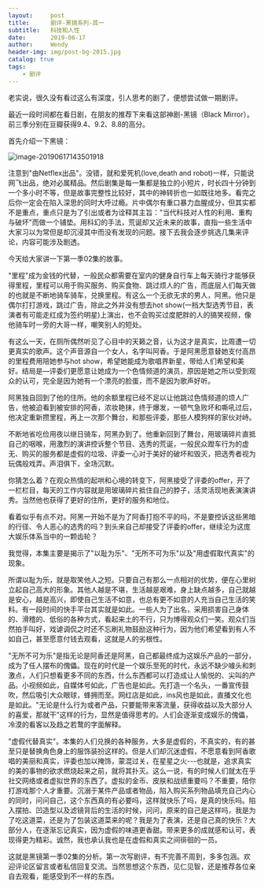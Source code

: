 ```yaml
---
layout:     post                    
title:      剧评-黑镜系列-其一            
subtitle:   科技和人性
date:       2019-06-17            
author:     Wendy                      
header-img: img/post-bg-2015.jpg    
catalog: true                       
tags:                               
    - 剧评
---
```


老实说，很久没有看过这么有深度，引人思考的剧了，便想尝试做一期剧评。

最近一段时间都在看日剧，在朋友的推荐下来看这部神剧-黑镜（Black Mirror）。前三季分别在豆瓣获得9.4、9.2、8.8的高分。

首先介绍一下黑镜：

![image-20190617143501918](/Users/mac/Desktop/image-20190617143501918.png)

注意到"由Netflex出品"。没错，就和爱死机(love,death and robot)一样，只能说网飞出品，绝对必属精品。然后剧集是每一集都是独立的小短片，时长四十分钟到一个多小时不等，但是故事完整性比较好，其中的神转折也一如既往地多。看完之后你一定会在陷入深思的同时大呼过瘾。片中偶尔有重口暴力血腥成分，但其实都不是重点，重点只是为了引出或者为诠释其主旨："当代科技对人性的利用、重构与破坏"而做一个铺垫。用科幻的手法，荒诞却又近未来的故事，直指一些生活中大家习以为常但是却沉浸其中而没有发现的问题。接下去我会逐步挑选几集来评论，内容可能涉及剧透。

今天给大家讲一下第一季02集的故事。

"里程"成为金钱的代替，一般民众都需要在室内的健身自行车上每天骑行才能够获得里程，里程可以用于购买服务、购买食物、跳过烦人的广告，而底层人们每天做的也就是不断地骑车骑车，兑换里程。有这么一个无欲无求的男人，阿黑。他只是偶尔打打游戏，跳过广告，除此之外并没有想去hot show(一档大型选秀节目，表演者有可能走红成为签约明星)上演出，也不会购买过度肥胖的人的搞笑视频，像他骑车时一旁的大哥一样，嘲笑别人的短处。

有这么一天，在厕所偶然听见了心目中的天籁之音，认为这才是真实，比周遭一切更真实的歌声。这个声音源自一个女人，名字叫阿香。于是阿黑愿意替她支付高昂的里程费用陪她参与hot show，希望她能成为歌唱界新星，带给人们希望和美好。结局是—评委们更愿意让她成为一个色情频道的演员，原因是她之所以受到观众的认可，完全是因为她有一个漂亮的脸蛋，而不是因为歌声好听。

阿黑独自回到了他的住所。他的余额里程已经不足以让他跳过色情频道的烦人广告，他被迫看到被安排的阿香，浓妆艳抹，终于爆发，一顿气急败坏和嘶吼过后，他决定重新攒里程，再上一次那个舞台，和那些评委，那些人模狗样的家伙对峙。

不断地省吃俭用夜以继日骑车，阿黑办到了。他重新回到了舞台，用玻璃碎片直抵自己的咽喉，用激烈的演讲控诉整个节目、选秀的荒诞，一般民众蹬车行为的虚无、购买的服务都是虚假的垃圾、评委一心对于美好的破坏和毁灭，把选秀者视为玩偶般戏弄。声泪俱下，全场沉默。

你猜怎么着？在观众热情的起哄和心境的转变下，阿黑接受了评委的offer，开了一栏栏目，每天的工作内容就是用玻璃碎片抵住自己的脖子，活灵活现地表演演讲秀。当然他也获得了更好的住所，更好的服务和地位。

看着似乎有点不对。阿黑一开始不是为了阿香打抱不平的吗，不是要控诉这些黑暗的行径、令人恶心的选秀的吗？到头来自己却接受了评委的offer，继续沦为这庞大娱乐体系当中的一颗齿轮？

我觉得，本集主要是揭示了"以耻为乐"、"无所不可为乐"以及"用虚假取代真实"的现象。

所谓以耻为乐，就是取笑他人之短。只要自己有那么一点相对的优势，便在心里树立起自己高大的形象。其他人越是不堪，生活越是艰难，身上缺点越多，自己就越是安心，越是高兴，即使自己生活不如意，也总有更不如意的人充当自己生活的笑料。有一段时间的快手平台其实就是如此。一些人为了出名，采用损害自己身体的、滑稽的、低俗的各种方式，看起来土的不行，只为博得观众们一笑。观众们当然拍手叫好，戏谑调侃之时还不忘刷礼物鼓励这种行为，因为他们希望看到有人不如自己，甚至愿意付钱去观看，这就是人的劣根性。

"无所不可为乐"是指无论是阿香还是阿黑，自己都最终成为这娱乐产品的一部分，成为了任人摆布的傀儡。现在的时代是一个娱乐至死的时代，永远不缺少噱头和刺激点，人们只想看更多不同的东西，什么东西都可以打造成让人愉悦的、尖叫的产品。小视频如此，自媒体号如此，广告也是如此。先打造一个名头，一番宣传鼓吹，然后吸引大众眼球，蜂拥而至。网红店是如此，ins风也是如此，直播文化也是如此。"无论是什么行为或者产品，只要能带来客流量，获得收益以及大部分人的喜爱，那就干"这样的行为，显然是值得思考的。人们会逐渐变成娱乐的傀儡，冷漠的看客以及趋之若鹜的字面解释。

"虚假代替真实"。本集的人们兑换的各种服务，大多是虚假的，不真实的，有的甚至只是替换角色身上的服饰装扮这样的。但是人们却沉迷虚假，不愿意看到阿香歌唱的美丽和真实，评委也加以掩饰，蒙混过关，在星星之火---也就是，追求真实的美的事物的欲求燃烧起来之前，就将其扑灭。这么一说，有的时候人们就太在乎社交网络或者虚拟世界的东西了。虚拟的金币、皮肤和战绩重要吗？不重要，陪你打游戏那个人才重要。沉溺于某件产品或者物品，陷入购买系列物品填充自己内心的同时，问问自己，这个东西真的有必要吗，这样就快乐了吗，是真的快乐吗。陷入摆拍、凹造型以及滤镜背后的生活的时候，问问，原来的自己是这样吗，我是为了吃这道菜，还是为了包装这道菜来的呢？我是为了表演，还是自己真的快乐？大部分人，在逐渐忘记真实，因为虚假的味道更香甜。带来更多的成就感和认可，表现得更为精彩。诚然，我也承认我也是在虚假和真实之间徘徊的一员。

这就是黑镜第一季02集的分析。第一次写剧评，有不完善不周到，多多包涵。欢迎评论区留言或者私信回复交流。当然思想这个东西，见仁见智，还是推荐各位亲自去观看，能感受到不一样的东西。